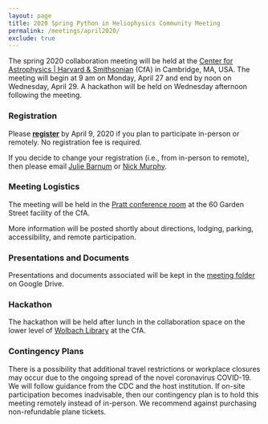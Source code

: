 ```yaml
---
layout: page
title: 2020 Spring Python in Heliophysics Community Meeting
permalink: /meetings/april2020/
exclude: true
---
```


The spring 2020 collaboration meeting will be held at the [Center for Astrophysics \| Harvard & Smithsonian](https://www.cfa.harvard.edu/) (CfA) in Cambridge, MA, USA. The meeting will begin at 9 am on Monday, April 27 and end by noon on Wednesday, April 29.  A hackathon will be held on Wednesday afternoon following the meeting.

### Registration

Please [**register**](https://forms.gle/fYxWXWccyTZxnVUH9) by April 9, 2020 if you plan to participate in-person or remotely.  No registration fee is required.

If you decide to change your registration (i.e., from in-person to remote), then please email [Julie Barnum](mailto:Julie.Barnum@lasp.colorado.edu) or [Nick Murphy](mailto:namurphy@cfa.harvard.edu).

### Meeting Logistics

The meeting will be held in the [Pratt conference room](https://www.google.com/maps/place/Pratt+Conference+Room/@42.3816003,-71.129812,17z/data=!3m1!4b1!4m5!3m4!1s0x89e3776c9a37dc8b:0x5c1ff50edb096c08!8m2!3d42.3816003!4d-71.1276233) at the 60 Garden Street facility of the CfA.  

More information will be posted shortly about directions, lodging, parking, accessibility, and remote participation.

### Presentations and Documents

Presentations and documents associated will be kept in the [meeting folder](https://drive.google.com/drive/u/0/folders/1vONfB6hf0y-VVOPj1748R3U9agFyq0iV) on Google Drive.

### Hackathon

The hackathon will be held after lunch in the collaboration space on the lower level of [Wolbach Library](https://library.cfa.harvard.edu/) at the CfA.

### Contingency Plans

There is a possibility that additional travel restrictions or workplace closures may occur due to the ongoing spread of the novel coronavirus COVID-19.  We will follow guidance from the CDC and the host institution.  If on-site participation becomes inadvisable, then our contingency plan is to hold this meeting remotely instead of in-person. We recommend against purchasing non-refundable plane tickets.  
